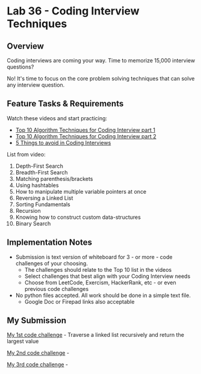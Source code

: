 # Lab 36 - Coding Interview Techniques

## Overview

Coding interviews are coming your way. Time to memorize 15,000 interview questions?

No! It's time to focus on the core problem solving techniques that can solve any interview question.

## Feature Tasks & Requirements

Watch these videos and start practicing:

* [Top 10 Algorithm Techniques for Coding Interview part 1](https://www.youtube.com/watch?v=r1MXwyiGi_U)
* [Top 10 Algorithm Techniques for Coding Interview part 2](https://www.youtube.com/watch?v=zHczhZn-z30)
* [5 Things to avoid in Coding Interviews](https://www.youtube.com/watch?v=FowJZqVggCU)

List from video:

1. Depth-First Search
2. Breadth-First Search
3. Matching parenthesis/brackets
4. Using hashtables
5. How to manipulate multiple variable pointers at once
6. Reversing a Linked List
7. Sorting Fundamentals
8. Recursion
9. Knowing how to construct custom data-structures
10. Binary Search

## Implementation Notes

* Submission is text version of whiteboard for 3 - or more - code challenges of your choosing.
  * The challenges should relate to the Top 10 list in the videos
  * Select challenges that best align with your Coding Interview needs
  * Choose from LeetCode, Exercism, HackerRank, etc - or even previous code challenges
* No python files accepted. All work should be done in a simple text file.
  * Google Doc or Firepad links also acceptable

## My Submission

[My 1st code challenge](challenge_1.txt) - Traverse a linked list recursively and return the largest value

[My 2nd code challenge](challenge_2.txt) -

[My 3rd code challenge](challenge_3.txt) -
